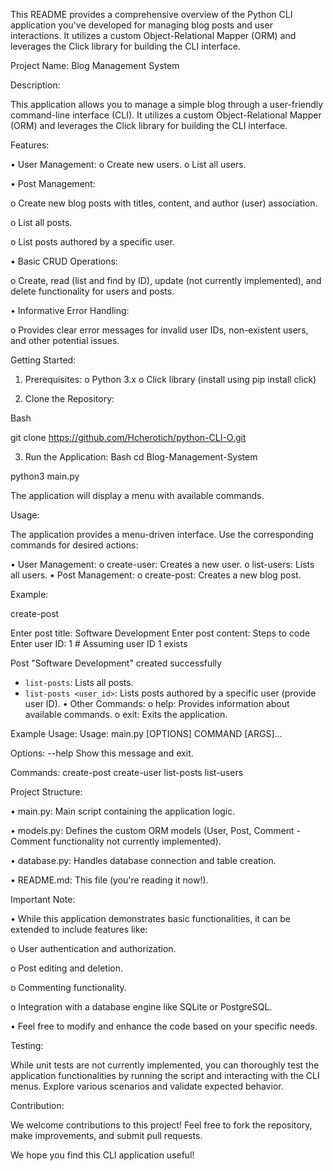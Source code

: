 This README provides a comprehensive overview of the Python CLI application you've developed for managing blog posts and user interactions. 
It utilizes a custom Object-Relational Mapper (ORM) and leverages the Click library for building the CLI interface.


Project Name: Blog Management System

Description:

This application allows you to manage a simple blog through a user-friendly command-line interface (CLI). 
It utilizes a custom Object-Relational Mapper (ORM) and leverages the Click library for building the CLI interface.

Features:

•	User Management: 
o	Create new users.
o	List all users.

•	Post Management: 

o	Create new blog posts with titles, content, and author (user) association.

o	List all posts.

o	List posts authored by a specific user.

•	Basic CRUD Operations: 

o	Create, read (list and find by ID), update (not currently implemented), and delete functionality for users and posts.

•	Informative Error Handling: 

o	Provides clear error messages for invalid user IDs, non-existent users, and other potential issues.

Getting Started:

1.	Prerequisites:
o	Python 3.x
o	Click library (install using pip install click)

2.	Clone the Repository:

Bash

git clone https://github.com/Hcherotich/python-CLI-O.git

3.	Run the Application:
	Bash
cd Blog-Management-System

python3 main.py

The application will display a menu with available commands.

Usage:

The application provides a menu-driven interface. Use the corresponding commands for desired actions:

•	User Management: 
o	create-user: Creates a new user.
o	list-users: Lists all users.
•	Post Management: 
o	create-post: Creates a new blog post. 

Example:

create-post

Enter post title: Software Development
Enter post content: Steps to code
Enter user ID: 1  # Assuming user ID 1 exists

Post "Software Development" created successfully
* `list-posts`: Lists all posts.
* `list-posts <user_id>`: Lists posts authored by a specific user (provide user ID).
•	Other Commands: 
o	help: Provides information about available commands.
o	exit: Exits the application.

Example Usage:
Usage: main.py [OPTIONS] COMMAND [ARGS]...

Options:
  --help  Show this message and exit.

Commands:
  create-post
  create-user
  list-posts
  list-users

Project Structure:

•	main.py: Main script containing the application logic.

•	models.py: Defines the custom ORM models (User, Post, Comment - Comment functionality not currently implemented).

•	database.py: Handles database connection and table creation.

•	README.md: This file (you're reading it now!).

Important Note:

•	While this application demonstrates basic functionalities, it can be extended to include features like: 

o	User authentication and authorization.

o	Post editing and deletion.

o	Commenting functionality.

o	Integration with a database engine like SQLite or PostgreSQL.

•	Feel free to modify and enhance the code based on your specific needs.

Testing:

While unit tests are not currently implemented, you can thoroughly test the application functionalities by running the script and interacting with the CLI menus. Explore various scenarios and validate expected behavior.

Contribution:

We welcome contributions to this project! Feel free to fork the repository, make improvements, and submit pull requests.


We hope you find this CLI application useful!

